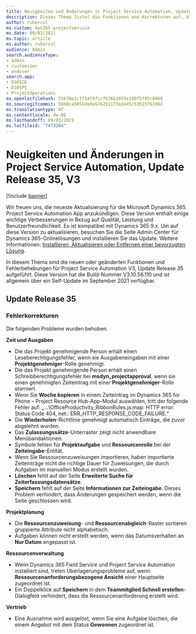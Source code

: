 ```yaml
---
title: Neuigkeiten und Änderungen in Project Service Automation, Update Release 35, V3
description: Dieses Thema listet die Funktionen und Korrekturen auf, die in Microsoft Dynamics 365 Project Service Automation Update-Version 35, V3 verfügbar sind.
author: ruhercul
ms.custom: dyn365-projectservice
ms.date: 09/03/2021
ms.topic: article
ms.author: ruhercul
audience: Admin
search.audienceType:
- admin
- customizer
- enduser
search.app:
- D365CE
- D365PS
- ProjectOperations
ms.openlocfilehash: 53670e2c7f54f8fccf636b2855e190f5f85c6068
ms.sourcegitcommit: 5bb8ca5055deda57e2b1173a2e45c53b15f61d62
ms.translationtype: HT
ms.contentlocale: de-DE
ms.lasthandoff: 09/03/2021
ms.locfileid: "7473264"
---
```

# <a name="whats-new-or-changed-in-project-service-automation-update-release-35-v3"></a>Neuigkeiten und Änderungen in Project Service Automation, Update Release 35, V3

[!include [banner](../includes/psa-now-project-operations.md)]

Wir freuen uns, die neueste Aktualisierung für die Microsoft Dynamics 365 Project Service Automation App anzukündigen. Diese Version enthält einige wichtige Verbesserungen in Bezug auf Qualität, Leistung und Benutzerfreundlichkeit. Es ist kompatibel mit Dynamics 365 9.x. Um auf diese Version zu aktualisieren, besuchen Sie die Seite Admin Center für Dynamics 365-Onlinelösungen und installieren Sie das Update. Weitere Informationen: [Installieren, Aktualisieren oder Entfernen einer bevorzugten Lösung](/power-platform/admin/install-remove-preferred-solution).

In diesem Thema sind die neuen oder geänderten Funktionen und Fehlerbehebungen für Project Service Automation V3, Update Release 35 aufgeführt. Diese Version hat die Build-Nummer V3.10.56.110 und ist allgemein über ein Self-Update im September 2021 verfügbar.

## <a name="update-release-35"></a>Update Release 35

### <a name="bug-fixes"></a>Fehlerkorrekturen

Die folgenden Probleme wurden behoben.

**Zeit und Ausgaben**

- Die das Projekt genehmigende Person erhält einen Leseberechtigungsfehler, wenn sie Ausgabeneingaben mit einer **Projektgenehmiger**-Rolle genehmigt.
- Die das Projekt genehmigende Person erhält einen Schreibberechtigungsfehler bei **msdyn_projectapproval**, wenn sie einen genehmigten Zeiteintrag mit einer **Projektgenehmiger**-Rolle storniert.
- Wenn Sie **Woche kopieren** in einem Zeiteintrag im Dynamics 365 for Phone – Project Resource Hub-App-Modul auswählen, tritt der folgende Fehler auf: „...\OfficeProductivity_RibbonRules.js.map: HTTP error: Status Code 404, net:: ERR_HTTP_RESPONSE_CODE_FAILURE.“
- Die **Wiederholen**-Richtlinie genehmigt automatisch Einträge, die zuvor abgelehnt wurden.
- Das **Zulassungssätze**-Unterraster zeigt nicht anwendbare Menübandaktionen.
- Symbole fehlen für **Projektaufgabe** und **Ressourcenrolle** bei der **Zeiteingabe**-Entität.
- Wenn Sie Ressourcenzuweisungen importieren, haben importierte Zeiteinträge nicht die richtige Dauer für Zuweisungen, die durch Aufgaben im manuellen Modus erstellt wurden.
- **Löschen** fehlt auf der Seite **Erweiterte Suche für Zeiterfassungsdatensätze**.
- **Speichern** fehlt auf der Seite **Informationen zur Zeiteingabe**. Dieses Problem verhindert, dass Änderungen gespeichert werden, wenn die Seite geschlossen wird.

**Projektplanung**

- Die **Ressourcenzuweisung**- und **Ressourcenabgleich**-Raster sortieren gruppierte Attribute nicht alphabetisch.
- Aufgaben können nicht erstellt werden, wenn das Datumsverhalten an **Nur Datum** angepasst ist.

**Ressourcenverwaltung**

- Wenn Dynamics 365 Field Service und Project Service Automation installiert sind, treten Überlagerungsprobleme auf, wenn **Ressourcenanforderungsbezogene Ansicht** einer Hauptseite zugeordnet ist.
- Ein Doppelklick auf **Speichern** in dem **Teammitglied Schnell erstellen**-Dialogfeld verhindert, dass die Ressourcenanforderung erstellt wird.

**Vertrieb**

- Eine Ausnahme wird ausgelöst, wenn Sie eine Aufgabe löschen, die einem Angebot mit dem Status **Gewonnen** zugeordnet ist.
